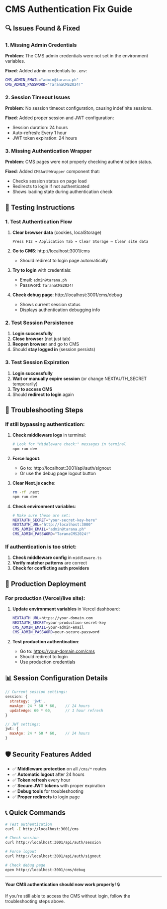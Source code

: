# CMS Authentication Fix Guide

## 🔍 Issues Found & Fixed

### 1. Missing Admin Credentials
**Problem**: The CMS admin credentials were not set in the environment variables.

**Fixed**: Added admin credentials to `.env`:
```bash
CMS_ADMIN_EMAIL="admin@tarana.ph"
CMS_ADMIN_PASSWORD="TaranaCMS2024!"
```

### 2. Session Timeout Issues
**Problem**: No session timeout configuration, causing indefinite sessions.

**Fixed**: Added proper session and JWT configuration:
- Session duration: 24 hours
- Auto-refresh: Every 1 hour
- JWT token expiration: 24 hours

### 3. Missing Authentication Wrapper
**Problem**: CMS pages were not properly checking authentication status.

**Fixed**: Added `CMSAuthWrapper` component that:
- Checks session status on page load
- Redirects to login if not authenticated
- Shows loading state during authentication check

## 🧪 Testing Instructions

### 1. Test Authentication Flow

1. **Clear browser data** (cookies, localStorage)
   ```
   Press F12 → Application Tab → Clear Storage → Clear site data
   ```

2. **Go to CMS**: http://localhost:3001/cms
   - Should redirect to login page automatically

3. **Try to login** with credentials:
   - Email: `admin@tarana.ph`
   - Password: `TaranaCMS2024!`

4. **Check debug page**: http://localhost:3001/cms/debug
   - Shows current session status
   - Displays authentication debugging info

### 2. Test Session Persistence

1. **Login successfully**
2. **Close browser** (not just tab)
3. **Reopen browser** and go to CMS
4. Should **stay logged in** (session persists)

### 3. Test Session Expiration

1. **Login successfully**
2. **Wait or manually expire session** (or change NEXTAUTH_SECRET temporarily)
3. **Try to access CMS**
4. Should **redirect to login** again

## 🔧 Troubleshooting Steps

### If still bypassing authentication:

1. **Check middleware logs** in terminal:
   ```bash
   # Look for "Middleware check:" messages in terminal
   npm run dev
   ```

2. **Force logout**:
   - Go to: http://localhost:3001/api/auth/signout
   - Or use the debug page logout button

3. **Clear Next.js cache**:
   ```bash
   rm -rf .next
   npm run dev
   ```

4. **Check environment variables**:
   ```bash
   # Make sure these are set:
   NEXTAUTH_SECRET="your-secret-key-here"
   NEXTAUTH_URL="http://localhost:3000"
   CMS_ADMIN_EMAIL="admin@tarana.ph"
   CMS_ADMIN_PASSWORD="TaranaCMS2024!"
   ```

### If authentication is too strict:

1. **Check middleware config** in `middleware.ts`
2. **Verify matcher patterns** are correct
3. **Check for conflicting auth providers**

## 🚀 Production Deployment

### For production (Vercel/live site):

1. **Update environment variables** in Vercel dashboard:
   ```bash
   NEXTAUTH_URL=https://your-domain.com
   NEXTAUTH_SECRET=your-production-secret-key
   CMS_ADMIN_EMAIL=your-admin-email
   CMS_ADMIN_PASSWORD=your-secure-password
   ```

2. **Test production authentication**:
   - Go to: https://your-domain.com/cms
   - Should redirect to login
   - Use production credentials

## 📊 Session Configuration Details

```javascript
// Current session settings:
session: {
  strategy: 'jwt',
  maxAge: 24 * 60 * 60,    // 24 hours
  updateAge: 60 * 60,      // 1 hour refresh
}

// JWT settings:
jwt: {
  maxAge: 24 * 60 * 60,    // 24 hours
}
```

## 🛡️ Security Features Added

- ✅ **Middleware protection** on all `/cms/*` routes
- ✅ **Automatic logout** after 24 hours
- ✅ **Token refresh** every hour
- ✅ **Secure JWT tokens** with proper expiration
- ✅ **Debug tools** for troubleshooting
- ✅ **Proper redirects** to login page

## 📞 Quick Commands

```bash
# Test authentication
curl -I http://localhost:3001/cms

# Check session
curl http://localhost:3001/api/auth/session

# Force logout
curl http://localhost:3001/api/auth/signout

# Check debug page
open http://localhost:3001/cms/debug
```

---

**Your CMS authentication should now work properly!** 🔒

If you're still able to access the CMS without login, follow the troubleshooting steps above.